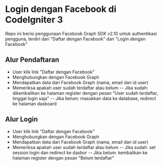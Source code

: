 # Login dengan Facebook di CodeIgniter 3

Repo ini berisi penggunaan Facebook Graph SDK v2.10 untuk authentikasi pengguna, terdiri dari "Daftar dengan Facebook" dan "Login dengan Facebook"

## Alur Pendaftaran
- User klik link "Daftar dengan Facebook"
- Menghubungkan dengan Facebook Graph
- Mendapatkan data dari Facebook Graph (nama, email dan id user)
- Memeriksa apakah user sudah terdaftar atau belum
-- Jika sudah: dikembalikan ke halaman register dengan pesan "User sudah terdaftar, tinggal login saja"
-- Jika belum: masukkan data ke database, redirect ke halaman dasboard

## Alur Login
- User klik link "Daftar dengan Facebook"
- Menghubungkan dengan Facebook Graph
- Mendapatkan data dari Facebook Graph (nama, email dan id user)
- Memeriksa apakah user sudah terdaftar atau belum
-- Jika sudah: set session login dan redirect ke dasbor
-- Jika belum: kembalikan ke halaman register dengan pesan "Belum terdaftar"
